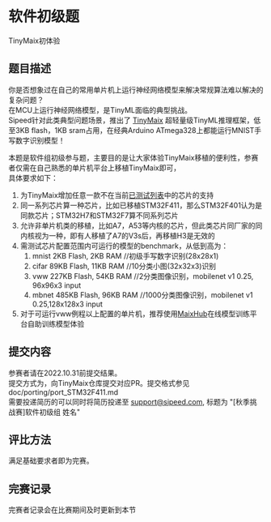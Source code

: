 # 软件初级题
TinyMaix初体验

## 题目描述
你是否想象过在自己的常用单片机上运行神经网络模型来解决常规算法难以解决的复杂问题？   
在MCU上运行神经网络模型，是TinyML面临的典型挑战。    
Sipeed针对此类典型问题场景，推出了 [TinyMaix](https://github.com/sipeed/TinyMaix) 超轻量级TinyML推理框架，低至3KB flash，1KB sram占用，在经典Arduino ATmega328上都能运行MNIST手写数字识别模型！  

本题是软件组初级参与题，主要目的是让大家体验TinyMaix移植的便利性，参赛者仅需在自己熟悉的单片机平台上移植TinyMaix即可，  
具体要求如下：
1. 为TinyMaix增加任意一款不在当前[已测试列表](https://github.com/sipeed/TinyMaix/blob/main/benchmark.md)中的芯片的支持
2. 同一系列芯片算一种芯片，比如已移植STM32F411，那么STM32F401认为是同款芯片；STM32H7和STM32F7算不同系列芯片
3. 允许非单片机类的移植，比如A7，A53等内核的芯片，但此类芯片同厂家的同内核视为一种，即有人移植了A7的V3s后，再移植H3是无效的
4. 需测试芯片配置范围内可运行的模型的benchmark，从低到高为：
   1. mnist   2KB Flash,  2KB RAM    //初级手写数字识别(28x28x1)
   2. cifar  89KB Flash, 11KB RAM    //10分类小图(32x32x3)识别
   3. vww   227KB Flash, 54KB RAM    //2分类图像识别，mobilenet v1 0.25, 96x96x3 input
   4. mbnet 485KB Flash, 96KB RAM    //1000分类图像识别，mobilenet v1 0.25,128x128x3 input
5. 对于可运行vww例程以上配置的单片机，推荐使用[MaixHub](https://www.maixhub.com/)在线模型训练平台自助训练模型体验

## 提交内容
参赛者请在2022.10.31前提交结果。   
提交方式为，向TinyMaix仓库提交对应PR。提交格式参见 doc/porting/port_STM32F411.md   
需要投递简历的可以同时将简历投递至 support@sipeed.com, 标题为 "[秋季挑战赛]软件初级组 姓名"  

## 评比方法
满足基础要求者即为完赛。  

## 完赛记录
完赛者记录会在比赛期间及时更新到本节



